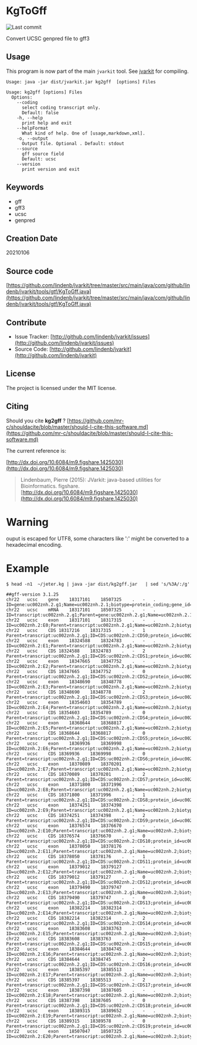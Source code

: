 # KgToGff

![Last commit](https://img.shields.io/github/last-commit/lindenb/jvarkit.png)

Convert UCSC genpred file to gff3


## Usage


This program is now part of the main `jvarkit` tool. See [jvarkit](JvarkitCentral.md) for compiling.


```
Usage: java -jar dist/jvarkit.jar kg2gff  [options] Files

Usage: kg2gff [options] Files
  Options:
    --coding
      select coding transcript only.
      Default: false
    -h, --help
      print help and exit
    --helpFormat
      What kind of help. One of [usage,markdown,xml].
    -o, --output
      Output file. Optional . Default: stdout
    --source
      gff source field
      Default: ucsc
    --version
      print version and exit

```


## Keywords

 * gff
 * gff3
 * ucsc
 * genpred



## Creation Date

20210106

## Source code 

[https://github.com/lindenb/jvarkit/tree/master/src/main/java/com/github/lindenb/jvarkit/tools/gtf/KgToGff.java](https://github.com/lindenb/jvarkit/tree/master/src/main/java/com/github/lindenb/jvarkit/tools/gtf/KgToGff.java)


## Contribute

- Issue Tracker: [http://github.com/lindenb/jvarkit/issues](http://github.com/lindenb/jvarkit/issues)
- Source Code: [http://github.com/lindenb/jvarkit](http://github.com/lindenb/jvarkit)

## License

The project is licensed under the MIT license.

## Citing

Should you cite **kg2gff** ? [https://github.com/mr-c/shouldacite/blob/master/should-I-cite-this-software.md](https://github.com/mr-c/shouldacite/blob/master/should-I-cite-this-software.md)

The current reference is:

[http://dx.doi.org/10.6084/m9.figshare.1425030](http://dx.doi.org/10.6084/m9.figshare.1425030)

> Lindenbaum, Pierre (2015): JVarkit: java-based utilities for Bioinformatics. figshare.
> [http://dx.doi.org/10.6084/m9.figshare.1425030](http://dx.doi.org/10.6084/m9.figshare.1425030)


# Warning

ouput is escaped for UTF8, some characters like ':' might be converted to a hexadecimal encoding.

# Example

```
$ head -n1  ~/jeter.kg | java -jar dist/kg2gff.jar   | sed 's/%3A/:/g'  

##gff-version 3.1.25
chr22	ucsc	gene	18317101	18507325	.	-	.	ID=gene:uc002znh.2.g1;Name=uc002znh.2.1;biotype=protein_coding;gene_id=uc002znh.2.g1
chr22	ucsc	mRNA	18317101	18507325	.	-	.	ID=transcript:uc002znh.2.g1;Parent=gene:uc002znh.2.g1;Name=uc002znh.2.1;biotype=protein_coding;transcript_id=uc002znh.2.t1
chr22	ucsc	exon	18317101	18317315	.	-	.	ID=uc002znh.2:E0;Parent=transcript:uc002znh.2.g1;Name=uc002znh.2;biotype=protein_coding;exon_id=uc002znh.2:E0
chr22	ucsc	CDS	18317216	18317315	.	-	1	Parent=transcript:uc002znh.2.g1;ID=CDS:uc002znh.2:CDS0;protein_id=uc002znh.2
chr22	ucsc	exon	18324588	18324783	.	-	.	ID=uc002znh.2:E1;Parent=transcript:uc002znh.2.g1;Name=uc002znh.2;biotype=protein_coding;exon_id=uc002znh.2:E1
chr22	ucsc	CDS	18324588	18324783	.	-	2	Parent=transcript:uc002znh.2.g1;ID=CDS:uc002znh.2:CDS1;protein_id=uc002znh.2
chr22	ucsc	exon	18347665	18347752	.	-	.	ID=uc002znh.2:E2;Parent=transcript:uc002znh.2.g1;Name=uc002znh.2;biotype=protein_coding;exon_id=uc002znh.2:E2
chr22	ucsc	CDS	18347665	18347752	.	-	0	Parent=transcript:uc002znh.2.g1;ID=CDS:uc002znh.2:CDS2;protein_id=uc002znh.2
chr22	ucsc	exon	18348690	18348778	.	-	.	ID=uc002znh.2:E3;Parent=transcript:uc002znh.2.g1;Name=uc002znh.2;biotype=protein_coding;exon_id=uc002znh.2:E3
chr22	ucsc	CDS	18348690	18348778	.	-	2	Parent=transcript:uc002znh.2.g1;ID=CDS:uc002znh.2:CDS3;protein_id=uc002znh.2
chr22	ucsc	exon	18354603	18354789	.	-	.	ID=uc002znh.2:E4;Parent=transcript:uc002znh.2.g1;Name=uc002znh.2;biotype=protein_coding;exon_id=uc002znh.2:E4
chr22	ucsc	CDS	18354603	18354789	.	-	0	Parent=transcript:uc002znh.2.g1;ID=CDS:uc002znh.2:CDS4;protein_id=uc002znh.2
chr22	ucsc	exon	18368644	18368817	.	-	.	ID=uc002znh.2:E5;Parent=transcript:uc002znh.2.g1;Name=uc002znh.2;biotype=protein_coding;exon_id=uc002znh.2:E5
chr22	ucsc	CDS	18368644	18368817	.	-	0	Parent=transcript:uc002znh.2.g1;ID=CDS:uc002znh.2:CDS5;protein_id=uc002znh.2
chr22	ucsc	exon	18369936	18369998	.	-	.	ID=uc002znh.2:E6;Parent=transcript:uc002znh.2.g1;Name=uc002znh.2;biotype=protein_coding;exon_id=uc002znh.2:E6
chr22	ucsc	CDS	18369936	18369998	.	-	0	Parent=transcript:uc002znh.2.g1;ID=CDS:uc002znh.2:CDS6;protein_id=uc002znh.2
chr22	ucsc	exon	18370089	18370201	.	-	.	ID=uc002znh.2:E7;Parent=transcript:uc002znh.2.g1;Name=uc002znh.2;biotype=protein_coding;exon_id=uc002znh.2:E7
chr22	ucsc	CDS	18370089	18370201	.	-	2	Parent=transcript:uc002znh.2.g1;ID=CDS:uc002znh.2:CDS7;protein_id=uc002znh.2
chr22	ucsc	exon	18371800	18371996	.	-	.	ID=uc002znh.2:E8;Parent=transcript:uc002znh.2.g1;Name=uc002znh.2;biotype=protein_coding;exon_id=uc002znh.2:E8
chr22	ucsc	CDS	18371800	18371996	.	-	1	Parent=transcript:uc002znh.2.g1;ID=CDS:uc002znh.2:CDS8;protein_id=uc002znh.2
chr22	ucsc	exon	18374251	18374398	.	-	.	ID=uc002znh.2:E9;Parent=transcript:uc002znh.2.g1;Name=uc002znh.2;biotype=protein_coding;exon_id=uc002znh.2:E9
chr22	ucsc	CDS	18374251	18374398	.	-	2	Parent=transcript:uc002znh.2.g1;ID=CDS:uc002znh.2:CDS9;protein_id=uc002znh.2
chr22	ucsc	exon	18376574	18376670	.	-	.	ID=uc002znh.2:E10;Parent=transcript:uc002znh.2.g1;Name=uc002znh.2;biotype=protein_coding;exon_id=uc002znh.2:E10
chr22	ucsc	CDS	18376574	18376670	.	-	0	Parent=transcript:uc002znh.2.g1;ID=CDS:uc002znh.2:CDS10;protein_id=uc002znh.2
chr22	ucsc	exon	18378050	18378176	.	-	.	ID=uc002znh.2:E11;Parent=transcript:uc002znh.2.g1;Name=uc002znh.2;biotype=protein_coding;exon_id=uc002znh.2:E11
chr22	ucsc	CDS	18378050	18378176	.	-	1	Parent=transcript:uc002znh.2.g1;ID=CDS:uc002znh.2:CDS11;protein_id=uc002znh.2
chr22	ucsc	exon	18379012	18379127	.	-	.	ID=uc002znh.2:E12;Parent=transcript:uc002znh.2.g1;Name=uc002znh.2;biotype=protein_coding;exon_id=uc002znh.2:E12
chr22	ucsc	CDS	18379012	18379127	.	-	0	Parent=transcript:uc002znh.2.g1;ID=CDS:uc002znh.2:CDS12;protein_id=uc002znh.2
chr22	ucsc	exon	18379490	18379747	.	-	.	ID=uc002znh.2:E13;Parent=transcript:uc002znh.2.g1;Name=uc002znh.2;biotype=protein_coding;exon_id=uc002znh.2:E13
chr22	ucsc	CDS	18379490	18379747	.	-	0	Parent=transcript:uc002znh.2.g1;ID=CDS:uc002znh.2:CDS13;protein_id=uc002znh.2
chr22	ucsc	exon	18382214	18382314	.	-	.	ID=uc002znh.2:E14;Parent=transcript:uc002znh.2.g1;Name=uc002znh.2;biotype=protein_coding;exon_id=uc002znh.2:E14
chr22	ucsc	CDS	18382214	18382314	.	-	2	Parent=transcript:uc002znh.2.g1;ID=CDS:uc002znh.2:CDS14;protein_id=uc002znh.2
chr22	ucsc	exon	18383608	18383763	.	-	.	ID=uc002znh.2:E15;Parent=transcript:uc002znh.2.g1;Name=uc002znh.2;biotype=protein_coding;exon_id=uc002znh.2:E15
chr22	ucsc	CDS	18383608	18383763	.	-	2	Parent=transcript:uc002znh.2.g1;ID=CDS:uc002znh.2:CDS15;protein_id=uc002znh.2
chr22	ucsc	exon	18384644	18384745	.	-	.	ID=uc002znh.2:E16;Parent=transcript:uc002znh.2.g1;Name=uc002znh.2;biotype=protein_coding;exon_id=uc002znh.2:E16
chr22	ucsc	CDS	18384644	18384745	.	-	2	Parent=transcript:uc002znh.2.g1;ID=CDS:uc002znh.2:CDS16;protein_id=uc002znh.2
chr22	ucsc	exon	18385397	18385513	.	-	.	ID=uc002znh.2:E17;Parent=transcript:uc002znh.2.g1;Name=uc002znh.2;biotype=protein_coding;exon_id=uc002znh.2:E17
chr22	ucsc	CDS	18385397	18385513	.	-	2	Parent=transcript:uc002znh.2.g1;ID=CDS:uc002znh.2:CDS17;protein_id=uc002znh.2
chr22	ucsc	exon	18387398	18387605	.	-	.	ID=uc002znh.2:E18;Parent=transcript:uc002znh.2.g1;Name=uc002znh.2;biotype=protein_coding;exon_id=uc002znh.2:E18
chr22	ucsc	CDS	18387398	18387605	.	-	0	Parent=transcript:uc002znh.2.g1;ID=CDS:uc002znh.2:CDS18;protein_id=uc002znh.2
chr22	ucsc	exon	18389315	18389652	.	-	.	ID=uc002znh.2:E19;Parent=transcript:uc002znh.2.g1;Name=uc002znh.2;biotype=protein_coding;exon_id=uc002znh.2:E19
chr22	ucsc	CDS	18389315	18389578	.	-	0	Parent=transcript:uc002znh.2.g1;ID=CDS:uc002znh.2:CDS19;protein_id=uc002znh.2
chr22	ucsc	exon	18507047	18507325	.	-	.	ID=uc002znh.2:E20;Parent=transcript:uc002znh.2.g1;Name=uc002znh.2;biotype=protein_coding;exon_id=uc002znh.2:E20
```


